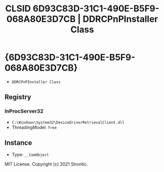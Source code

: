 ﻿---
title: "CLSID 6D93C83D-31C1-490E-B5F9-068A80E3D7CB | DDRCPnPInstaller Class"
excerpt: What is COM-Object CLSID 6D93C83D-31C1-490E-B5F9-068A80E3D7CB?
---

# {6D93C83D-31C1-490E-B5F9-068A80E3D7CB}

* `DDRCPnPInstaller Class`

## Registry


### InProcServer32

* `C:\Windows\System32\DeviceDriverRetrievalClient.dll`
* ThreadingModel: `free`

## Instance

* Type: `__ComObject`

MIT License. Copyright (c) 2021 Strontic.


